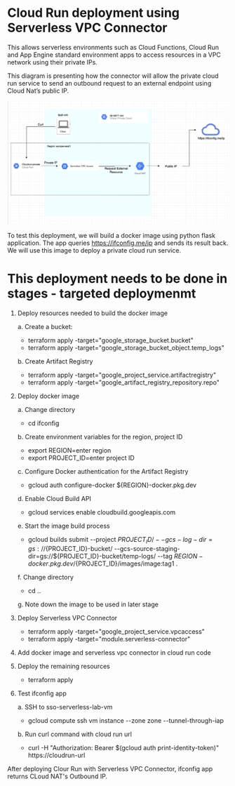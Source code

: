 # Cloud Run deployment using Serverless VPC Connector
This allows serverless environments such as Cloud Functions, Cloud Run and App Engine standard environment apps to access resources in a VPC network using their private IPs.

This diagram is presenting how the connector will allow the private cloud run service to send an outbound request to an external endpoint using Cloud Nat’s public IP.


![img](serverless-vpc-diagram.png)

To test this deployment, we will build a docker image using python flask application. The app queries https://ifconfig.me/ip and sends its result back. We will use this image to deploy a private cloud run service.

# This deployment needs to be done in stages - targeted deploymenmt
1. Deploy resources needed to build the docker image
   
   a. Create a bucket: 
    * terraform apply -target="google_storage_bucket.bucket"
    * terraform apply -target="google_storage_bucket_object.temp_logs"
    
   b. Create Artifact Registry
    * terraform apply -target="google_project_service.artifactregistry"
    * terraform apply -target="google_artifact_registry_repository.repo"

2. Deploy docker image 

    a. Change directory
    * cd ifconfig

    b. Create environment variables for the region, project ID
    * export REGION=enter region
    * export PROJECT_ID=enter project ID

    c. Configure Docker authentication for the Artifact Registry
    * gcloud auth configure-docker ${REGION}-docker.pkg.dev

    d. Enable Cloud Build API
    * gcloud services enable cloudbuild.googleapis.com

    e. Start the image build process
    * gcloud builds submit --project ${PROJECT_ID}/ 
      --gcs-log-dir=gs://${PROJECT_ID}-bucket/ 
      --gcs-source-staging-dir=gs://${PROJECT_ID}-bucket/temp-logs/
      --tag ${REGION}-docker.pkg.dev/${PROJECT_ID}/images/image:tag1 . 

    f. Change directory
    * cd ..

    g. Note down the image to be used in later stage

3. Deploy Serverless VPC Connector
    * terraform apply -target="google_project_service.vpcaccess"
    * terraform apply -target="module.serverless-connector"

4. Add docker image and serverless vpc connector in cloud run code

5. Deploy the remaining resources
    * terraform apply

6. Test ifconfig app

    a. SSH to sso-serverless-lab-vm
    * gcloud compute ssh vm instance --zone zone --tunnel-through-iap
    
    b. Run curl command with cloud run url
    * curl -H "Authorization: Bearer $(gcloud auth print-identity-token)" https://cloudrun-url

After deploying Clour Run with Serverless VPC Connector, ifconfig app returns CLoud NAT's Outbound IP. 
